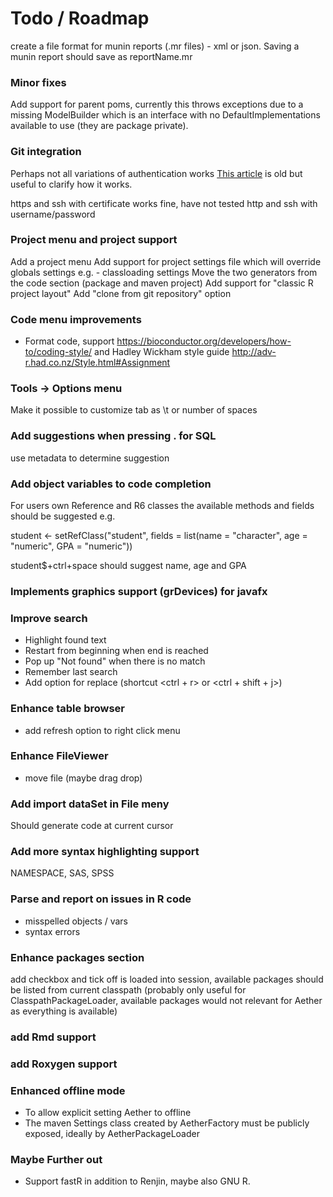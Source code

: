 # Todo / Roadmap

create a file format for munin reports (.mr files) - xml or json. 
Saving a munin report should save as reportName.mr

### Minor fixes
Add support for parent poms, currently this throws exceptions due to a missing ModelBuilder which
is an interface with no DefaultImplementations available to use (they are package private).
 
### Git integration
Perhaps not all variations of authentication works
[This article](https://www.codeaffine.com/2014/12/09/jgit-authentication/) is old but useful 
to clarify how it works.  

https and ssh with certificate works fine, have not tested http and ssh with username/password

### Project menu and project support
Add a project menu
Add support for project settings file which will override globals settings e.g.
    - classloading settings
Move the two generators from the code section (package and maven project)
Add support for "classic R project layout"
Add "clone from git repository" option

### Code menu improvements
- Format code, support https://bioconductor.org/developers/how-to/coding-style/
 and Hadley Wickham style guide http://adv-r.had.co.nz/Style.html#Assignment
 
### Tools -> Options menu
Make it possible to customize tab as \t or number of spaces

### Add suggestions when pressing . for SQL
use metadata to determine suggestion 

### Add object variables to code completion
For users own Reference and R6 classes the available methods and fields should be suggested e.g.

student <- setRefClass("student",
fields = list(name = "character", age = "numeric", GPA = "numeric"))

student$+ctrl+space should suggest name, age and GPA

### Implements graphics support (grDevices) for javafx

### Improve search
- Highlight found text
- Restart from beginning when end is reached
- Pop up "Not found" when there is no match
- Remember last search
- Add option for replace (shortcut <ctrl + r> or <ctrl + shift + j>)

### Enhance table browser
- add refresh option to right click menu

### Enhance FileViewer
- move file (maybe drag drop)

### Add import dataSet in File meny
Should generate code at current cursor

### Add more syntax highlighting support
NAMESPACE, SAS, SPSS

### Parse and report on issues in R code
- misspelled objects / vars
- syntax errors

### Enhance packages section
add checkbox and tick off is loaded into session, available packages should be listed from current classpath
(probably only useful for ClasspathPackageLoader, available packages would not relevant for Aether as everything is available)

### add Rmd support

### add Roxygen support

### Enhanced offline mode
- To allow explicit setting Aether to offline
- The maven Settings class created by AetherFactory must be publicly exposed,
ideally by AetherPackageLoader  

### Maybe Further out 
- Support fastR in addition to Renjin, maybe also GNU R.